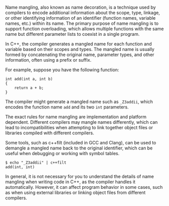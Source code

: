 Name mangling, also known as name decoration, is a technique used by compilers to encode additional information about the scope, type, linkage, or other identifying information of an identifier (function names, variable names, etc.) within its name. The primary purpose of name mangling is to support function overloading, which allows multiple functions with the same name but different parameter lists to coexist in a single program.

In C++, the compiler generates a mangled name for each function and variable based on their scopes and types. The mangled name is usually formed by concatenating the original name, parameter types, and other information, often using a prefix or suffix.

For example, suppose you have the following function:

```
int add(int a, int b)
{
    return a + b;
}
```

The compiler might generate a mangled name such as `_Z3addii`, which encodes the function name `add` and its two `int` parameters.

The exact rules for name mangling are implementation and platform dependent. Different compilers may mangle names differently, which can lead to incompatibilities when attempting to link together object files or libraries compiled with different compilers.

Some tools, such as c++filt (included in GCC and Clang), can be used to demangle a mangled name back to the original identifier, which can be useful when debugging or working with symbol tables.

```
$ echo "_Z3addii" | c++filt
add(int, int)
```

In general, it is not necessary for you to understand the details of name mangling when writing code in C++, as the compiler handles it automatically. However, it can affect program behavior in some cases, such as when using external libraries or linking object files from different compilers.